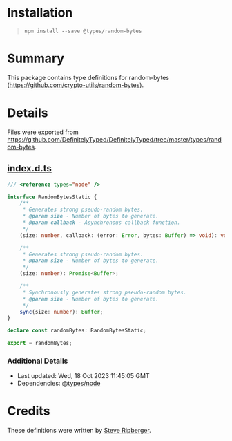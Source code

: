 # Installation
> `npm install --save @types/random-bytes`

# Summary
This package contains type definitions for random-bytes (https://github.com/crypto-utils/random-bytes).

# Details
Files were exported from https://github.com/DefinitelyTyped/DefinitelyTyped/tree/master/types/random-bytes.
## [index.d.ts](https://github.com/DefinitelyTyped/DefinitelyTyped/tree/master/types/random-bytes/index.d.ts)
````ts
/// <reference types="node" />

interface RandomBytesStatic {
    /**
     * Generates strong pseudo-random bytes.
     * @param size - Number of bytes to generate.
     * @param callback - Asynchronous callback function.
     */
    (size: number, callback: (error: Error, bytes: Buffer) => void): void;

    /**
     * Generates strong pseudo-random bytes.
     * @param size - Number of bytes to generate.
     */
    (size: number): Promise<Buffer>;

    /**
     * Synchronously generates strong pseudo-random bytes.
     * @param size - Number of bytes to generate.
     */
    sync(size: number): Buffer;
}

declare const randomBytes: RandomBytesStatic;

export = randomBytes;

````

### Additional Details
 * Last updated: Wed, 18 Oct 2023 11:45:05 GMT
 * Dependencies: [@types/node](https://npmjs.com/package/@types/node)

# Credits
These definitions were written by [Steve Ripberger](https://github.com/sripberger).
